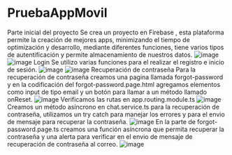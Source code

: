 # PruebaAppMovil
Parte inicial del proyecto
Se crea un proyecto en Firebase , esta plataforma permite la creación de mejores apps, minimizando el tiempo de optimización y desarrollo, mediante diferentes funciones, tiene varios tipos de autentificación y permite almacenamiento de nuestros datos.
![image](https://user-images.githubusercontent.com/66235614/145815435-2ba8547a-5cab-4a79-9cf4-8e09e8a504d0.png)
![image](https://user-images.githubusercontent.com/66235614/145815506-82642c60-1a8a-45d9-a79f-b73f6d413241.png)
Login
Se utilizo varias funciones para el realizar el registro e inicio de sesión.
![image](https://user-images.githubusercontent.com/66235614/145815724-fc57fd8d-dc00-41ac-94cc-fed1a4c4f7f2.png)
![image](https://user-images.githubusercontent.com/66235614/145815739-e518852a-a01f-408a-9d98-6a44537df000.png)
Recuperación de contraseña 
Para la recuperación de contraseña creamos una pagina llamada forgot-password y en la codificación del forgot-password.page.html agregamos elementos como input de tipo email y un botón para llamar a un método llamado onReset.
![image](https://user-images.githubusercontent.com/66235614/145815833-fe1ef2c5-df73-491b-bad2-a7d9bd34ec29.png)
Verificamos las rutas en app.routing.module.ts
![image](https://user-images.githubusercontent.com/66235614/145815861-b47a33d1-b0ce-4f7c-89ec-e9d4bcaf94c4.png)
Creamos un método asíncrono en chat.service.ts para la recuperación de contraseña, utilizamos un try catch para manejar los errores y para el envio de mensaje para recuperar la contraseña.
![image](https://user-images.githubusercontent.com/66235614/145815975-1ffb3ae4-060e-46f6-818c-cbe9d9655c32.png)
En la parte de forgot-password.page.ts  creamos una función asíncrona  que permita recuperar la contraseña y una alerta para verificar en el envio de mensaje de recuperación de contraseña al correo.
![image](https://user-images.githubusercontent.com/66235614/145816181-d429c097-d290-4548-9407-248b0b943293.png)


